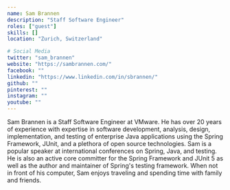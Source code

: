 ```yaml
---
name: Sam Brannen
description: "Staff Software Engineer"
roles: ["guest"]
skills: []
location: "Zurich, Switzerland"

# Social Media
twitter: "sam_brannen"
website: "https://sambrannen.com/"
facebook: ""
linkedin: "https://www.linkedin.com/in/sbrannen/"
github: ""
pinterest: ""
instagram: ""
youtube: ""
---
```


Sam Brannen is a Staff Software Engineer at VMware. He has over 20 years of experience with expertise in software development, analysis, design, implementation, and testing of enterprise Java applications using the Spring Framework, JUnit, and a plethora of open source technologies. Sam is a popular speaker at international conferences on Spring, Java, and testing. He is also an active core committer for the Spring Framework and JUnit 5 as well as the author and maintainer of Spring's testing framework. When not in front of his computer, Sam enjoys traveling and spending time with family and friends.


<!--more-->